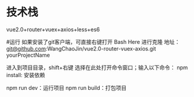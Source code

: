 
# 技术栈
vue2.0+router+vuex+axios+less+es6

#运行
如果安装了git客户端，可直接右键打开 Bash Here 进行克隆
地址：git@github.com:WangChaoJin/vue2.0-router-vuex-axios.git yourProjectName

进入到项目目录，shift+右键 选择在此处打开命令窗口；输入以下命令：
npm install: 安装依赖

npm run dev：运行项目
npm run build：打包项目

